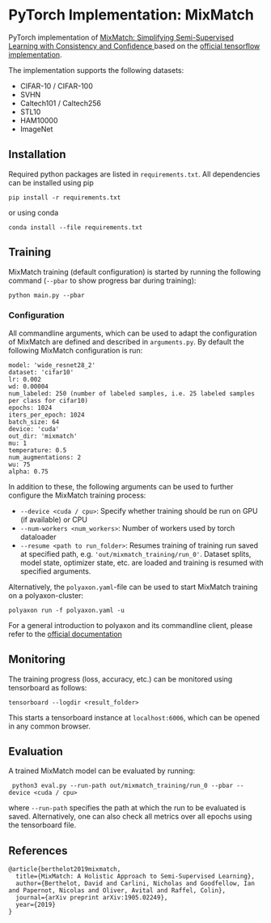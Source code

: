 # PyTorch Implementation: MixMatch
PyTorch implementation of [MixMatch: Simplifying Semi-Supervised Learning with Consistency and Confidence
](https://arxiv.org/abs/1905.02249) based on the [official tensorflow implementation](https://github.com/google-research/mixmatch).

The implementation supports the following datasets:
- CIFAR-10 / CIFAR-100
- SVHN
- Caltech101 / Caltech256
- STL10
- HAM10000
- ImageNet



## Installation
Required python packages are listed in `requirements.txt`. All dependencies can be installed using pip
```
pip install -r requirements.txt
```
or using conda
```
conda install --file requirements.txt
```

## Training
MixMatch training (default configuration) is started by running the following command (`--pbar` to show progress bar during training):
```
python main.py --pbar
```

### Configuration
All commandline arguments, which can be used to adapt the configuration of MixMatch are defined and described in `arguments.py`.
By default the following MixMatch configuration is run:
```
model: 'wide_resnet28_2'
dataset: 'cifar10'
lr: 0.002
wd: 0.00004
num_labeled: 250 (number of labeled samples, i.e. 25 labeled samples per class for cifar10)
epochs: 1024
iters_per_epoch: 1024
batch_size: 64
device: 'cuda'
out_dir: 'mixmatch'
mu: 1
temperature: 0.5
num_augmentations: 2
wu: 75
alpha: 0.75
```
In addition to these, the following arguments can be used to further configure the MixMatch training process:
  * `--device <cuda / cpu>`: Specify whether training should be run on GPU (if available) or CPU
  * `--num-workers <num_workers>`: Number of workers used by torch dataloader  
  * `--resume <path to run_folder>`: Resumes training of training run saved at specified path, e.g. `'out/mixmatch_training/run_0'`. Dataset splits, model state, optimizer state, etc.
   are loaded and training is resumed with specified arguments.

Alternatively, the `polyaxon.yaml`-file can be used to start MixMatch training on a polyaxon-cluster:
```
polyaxon run -f polyaxon.yaml -u
```
For a general introduction to polyaxon and its commandline client, please refer to the [official documentation](https://github.com/polyaxon/polyaxon)
## Monitoring
The training progress (loss, accuracy, etc.) can be monitored using tensorboard as follows:
```
tensorboard --logdir <result_folder>
```
This starts a tensorboard instance at `localhost:6006`, which can be opened in any common browser.

## Evaluation
A trained MixMatch model can be evaluated by running:
```
 python3 eval.py --run-path out/mixmatch_training/run_0 --pbar --device <cuda / cpu>
```
where `--run-path` specifies the path at which the run to be evaluated is saved. Alternatively, one can also check all
metrics over all epochs using the tensorboard file.

## References
```
@article{berthelot2019mixmatch,
  title={MixMatch: A Holistic Approach to Semi-Supervised Learning},
  author={Berthelot, David and Carlini, Nicholas and Goodfellow, Ian and Papernot, Nicolas and Oliver, Avital and Raffel, Colin},
  journal={arXiv preprint arXiv:1905.02249},
  year={2019}
}
```